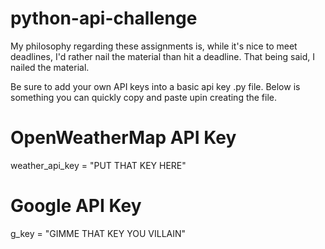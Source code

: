 # python-api-challenge

My philosophy regarding these assignments is, while it's nice to meet deadlines, I'd rather nail the material than hit a deadline. That being said, I nailed the material.

Be sure to add your own API keys into a basic api key .py file. Below is something you can quickly copy and paste upin creating the file.

# OpenWeatherMap API Key
weather_api_key = "PUT THAT KEY HERE"

# Google API Key
g_key = "GIMME THAT KEY YOU VILLAIN"
